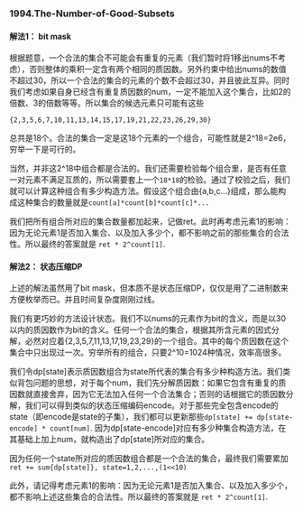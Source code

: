 ### 1994.The-Number-of-Good-Subsets

#### 解法1： bit mask
根据题意，一个合法的集合不可能会有重复的元素（我们暂时将1移出nums不考虑），否则整体的乘积一定含有两个相同的质因数。另外约束中给出nums的数值不超过30，所以一个合法的集合的元素的个数不会超过30，并且彼此互异。同时我们考虑如果自身已经含有重复质因数的num，一定不能加入这个集合，比如2的倍数、3的倍数等等。所以集合的候选元素只可能有这些
```
{2,3,5,6,7,10,11,13,14,15,17,19,21,22,23,26,29,30}
```
总共是18个。合法的集合一定是这18个元素的一个组合，可能性就是2^18=2e6，穷举一下是可行的。

当然，并非这2^18中组合都是合法的。我们还需要检验每个组合里，是否有任意一对元素不满足互质的，所以需要套上一个```18*18```的检验。通过了校验之后，我们就可以计算这种组合有多少构造方法。假设这个组合由{a,b,c...}组成，那么能构成这种集合的数量就是```count[a]*count[b]*count[c]*...```

我们把所有组合所对应的集合数量都加起来，记做ret。此时再考虑元素1的影响：因为无论元素1是否加入集合、以及加入多少个，都不影响之前的那些集合的合法性。所以最终的答案就是 ```ret * 2^count[1]```.

#### 解法2： 状态压缩DP
上述的解法虽然用了bit mask，但本质不是状态压缩DP，仅仅是用了二进制数来方便枚举而已。并且时间复杂度刚刚过线。

我们有更巧妙的方法设计状态。我们不以nums的元素作为bit的含义，而是以30以内的质因数作为bit的含义。任何一个合法的集合，根据其所含元素的因式分解，必然对应着{2,3,5,7,11,13,17,19,23,29}的一个组合。其中的每个质因数在这个集合中只出现过一次。穷举所有的组合，只要2^10=1024种情况，效率高很多。

我们令dp[state]表示质因数组合为state所代表的集合有多少种构造方法。我们类似背包问题的思想，对于每个num，我们先分解质因数：如果它包含有重复的质因数就直接舍弃，因为它无法加入任何一个合法集合；否则的话根据它的质因数分解，我们可以得到类似的状态压缩编码encode。对于那些完全包含encode的state（即encode是state的子集），我们都可以更新那些```dp[state] += dp[state-encode] * count[num]```. 因为dp[state-encode]对应有多少种集合构造方法，在其基础上加上num，就构造出了dp[state]所对应的集合。

因为任何一个state所对应的质因数组合都是一个合法的集合，最终我们需要累加```ret += sum{dp[state]}, state=1,2,...,(1<<10)```

此外，请记得考虑元素1的影响：因为无论元素1是否加入集合、以及加入多少个，都不影响上述这些集合的合法性。所以最终的答案就是 ```ret * 2^count[1]```.
